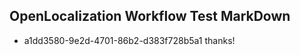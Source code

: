## OpenLocalization Workflow Test MarkDown
* a1dd3580-9e2d-4701-86b2-d383f728b5a1 
thanks!<!--HONumber=Mar16_HO3-->
